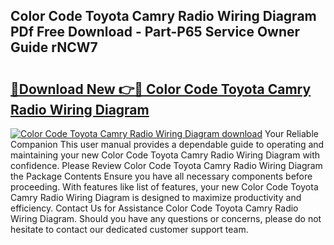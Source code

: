 ## Color Code Toyota Camry Radio Wiring Diagram PDf Free Download - Part-P65 Service Owner Guide rNCW7

# <h2><a href="http://dfl9lq.blite.top/?on=Color+Code+Toyota+Camry+Radio+Wiring+Diagram">🔗Download New 👉🔴 Color Code Toyota Camry Radio Wiring Diagram</a></h2>

[![Color Code Toyota Camry Radio Wiring Diagram download](https://i.imgur.com/lujVjoI.png)](http://dfl9lq.blite.top/?on=Color+Code+Toyota+Camry+Radio+Wiring+Diagram)
Your Reliable Companion This user manual provides a dependable guide to operating and maintaining your new Color Code Toyota Camry Radio Wiring Diagram with confidence. Please Review Color Code Toyota Camry Radio Wiring Diagram the Package Contents Ensure you have all necessary components before proceeding. With features like list of features, your new Color Code Toyota Camry Radio Wiring Diagram is designed to maximize productivity and efficiency. Contact Us for Assistance Color Code Toyota Camry Radio Wiring Diagram. Should you have any questions or concerns, please do not hesitate to contact our dedicated customer support team.

